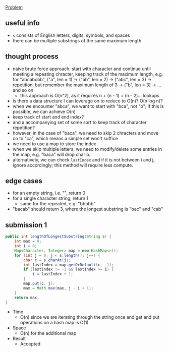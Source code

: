 [Problem](https://leetcode.com/problems/longest-substring-without-repeating-characters/)

## useful info
- `s` consists of English letters, digits, symbols, and spaces
- there can be multiple substrings of the same maximum length

## thought process
- naive brute force approach: start with character and continue until meeting a
  repeating chracter, keeping track of the maximum length, e.g. for "abcabcbb", 
  ("a", len = 1) -> ("ab", len = 2) -> ("abc", len = 3) -> repetition, but
  remember the maximum length of 3 -> ("b", len = 3) -> ... and so on
    - this approach is O(n^2), as it requires n + (n - 1) + (n - 2)... lookups
- is there a data structure I can leverage on to reduce to O(n)? O(n log n)? 
- when we encounter "abca", we want to start with "bca", not "b"; if this is
  possible, we can achieve O(n)
- keep track of start and end index?
- and a accompanying set of some sort to keep track of character repetition?
- however, in the case of "baca", we need to skip 2 chracters and move on to
  "ca", which means a simple set won't suffice
- we need to use a map to store the index
- when we skip multiple letters, we need to modify/delete some entries in the
  map, e.g. "baca" will drop char b.
- alternatively, we can check `lastIndex` and if it is not between i and j,
  ignore accordingly; this method will require less compute.

## edge cases
- for an empty string, i.e. "", return 0
- for a single character string, return 1
    - same for the repeated, e.g. "bbbbb"
- "bacab" should return 3, where the longest substring is "bac" and "cab"

## submission 1
```java
public int lengthOfLongestSubstring(String s) {
    int max = 0;
    int i = 0;
    Map<Character, Integer> map = new HashMap<>();
    for (int j = 0; j < s.length(); j++) {
        char c = s.charAt(j);
        int lastIndex = map.getOrDefault(c, -1);
        if (lastIndex != -1 && lastIndex >= i) {
            i = lastIndex + 1;
        }
        map.put(c, j);
        max = Math.max(max, j - i + 1);
    }
    return max;
}
```
- Time
    - O(n) since we are iterating through the string once and get and put
      operations on a hash map is O(1)
- Space
    - O(n) for the additional map
- Result
    - Accepted

